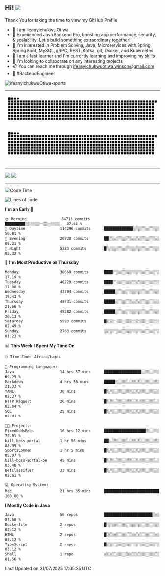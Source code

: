 <!-- BLOG-POST-LIST:START --><!-- BLOG-POST-LIST:END -->

## Hi! <img src="https://media.giphy.com/media/hvRJCLFzcasrR4ia7z/giphy.gif" width="4%"> 

Thank You for taking the time to view my GitHub Profile

- 👋 I am Ifeanyichukwu Otiwa
- 🚀 Experienced Java Backend Pro, boosting app performance, security, & scalability. Let's build something extraordinary together!
- 👀 I'm interested in Problem Solving, Java, Microservices with Spring, Spring Boot, MySQL, gRPC, REST, Kafka, git, Docker, and Kubernetes
- 🌱 I am a fast learner and I'm currently learning and improving my skills
- 💞️ I'm looking to collaborate on any interesting projects
- 📫 You can reach me through ifeanyichukwuotiwa.winson@gmail.com
- 🚀 #BackendEngineer

<p align="left" marginTop="10px"> <img src="https://komarev.com/ghpvc/?username=ifeanyichukwuOtiwa-sports&label=Profile%20views&color=0e75b6&style=for-the-badge" alt="ifeanyichukwuOtiwa-sports" /> </p>

***

<!--🐍📈SNAKEGRAPH / 🌐WEBSITE: https://github.com/Platane/snk -->
![github contribution grid snake animation](https://raw.githubusercontent.com/ifeanyichukwuOtiwa-sports/ifeanyichukwuOtiwa-sports/output/github-contribution-grid-snake-dark.svg#gh-dark-mode-only)![github contribution grid snake animation](https://raw.githubusercontent.com/ifeanyichukwuOtiwa-sports/ifeanyichukwuOtiwa-sports/output/github-contribution-grid-snake.svg#gh-light-mode-only)

***

<p float="left">
  <img float="left" src="https://github-readme-stats.vercel.app/api?username=ifeanyichukwuOtiwa-sports&count_private=true&include_all_commits=true&theme=react&show_icons=true" />
  <img float="right" src="https://github-readme-stats.vercel.app/api/top-langs/?username=ifeanyichukwuOtiwa-sports&layout=compact&show_icons=true&theme=react" /> 
</p>

***



<!--START_SECTION:waka-->
![Code Time](http://img.shields.io/badge/Code%20Time-4%2C029%20hrs%2051%20mins-blue)

![Lines of code](https://img.shields.io/badge/From%20Hello%20World%20I%27ve%20Written-61.4%20million%20lines%20of%20code-blue)

**I'm an Early 🐤** 

```text
🌞 Morning                84713 commits       █████████░░░░░░░░░░░░░░░░   37.66 % 
🌆 Daytime                114296 commits      █████████████░░░░░░░░░░░░   50.81 % 
🌃 Evening                20730 commits       ██░░░░░░░░░░░░░░░░░░░░░░░   09.21 % 
🌙 Night                  5223 commits        █░░░░░░░░░░░░░░░░░░░░░░░░   02.32 % 
```
📅 **I'm Most Productive on Thursday** 

```text
Monday                   38660 commits       ████░░░░░░░░░░░░░░░░░░░░░   17.19 % 
Tuesday                  40229 commits       ████░░░░░░░░░░░░░░░░░░░░░   17.88 % 
Wednesday                43704 commits       █████░░░░░░░░░░░░░░░░░░░░   19.43 % 
Thursday                 48731 commits       █████░░░░░░░░░░░░░░░░░░░░   21.66 % 
Friday                   45282 commits       █████░░░░░░░░░░░░░░░░░░░░   20.13 % 
Saturday                 5593 commits        █░░░░░░░░░░░░░░░░░░░░░░░░   02.49 % 
Sunday                   2763 commits        ░░░░░░░░░░░░░░░░░░░░░░░░░   01.23 % 
```


📊 **This Week I Spent My Time On** 

```text
🕑︎ Time Zone: Africa/Lagos

💬 Programming Languages: 
Java                     14 hrs 57 mins      █████████████████░░░░░░░░   69.29 % 
Markdown                 4 hrs 36 mins       █████░░░░░░░░░░░░░░░░░░░░   21.33 % 
YAML                     30 mins             █░░░░░░░░░░░░░░░░░░░░░░░░   02.37 % 
HTTP Request             26 mins             █░░░░░░░░░░░░░░░░░░░░░░░░   02.04 % 
SQL                      25 mins             █░░░░░░░░░░░░░░░░░░░░░░░░   02.01 % 

🐱‍💻 Projects: 
FixedOddsBets            16 hrs 12 mins      ███████████████████░░░░░░   75.01 % 
bill-boss-portal         1 hr 56 mins        ██░░░░░░░░░░░░░░░░░░░░░░░   08.95 % 
SportsCommon             1 hr 5 mins         █░░░░░░░░░░░░░░░░░░░░░░░░   05.07 % 
bill-boss-portal-be      45 mins             █░░░░░░░░░░░░░░░░░░░░░░░░   03.48 % 
BetClassifier            33 mins             █░░░░░░░░░░░░░░░░░░░░░░░░   02.61 % 

💻 Operating System: 
Mac                      21 hrs 35 mins      █████████████████████████   100.00 % 
```

**I Mostly Code in Java** 

```text
Java                     56 repos            ██████████████████████░░░   87.50 % 
Dockerfile               2 repos             █░░░░░░░░░░░░░░░░░░░░░░░░   03.12 % 
HTML                     2 repos             █░░░░░░░░░░░░░░░░░░░░░░░░   03.12 % 
TypeScript               2 repos             █░░░░░░░░░░░░░░░░░░░░░░░░   03.12 % 
Shell                    1 repo              ░░░░░░░░░░░░░░░░░░░░░░░░░   01.56 % 
```




 Last Updated on 31/07/2025 17:05:35 UTC
<!--END_SECTION:waka-->

<!--
<p align="center">
![trophy](https://github-profile-trophy.vercel.app/?username=ifeanyichukwuOtiwa-sports&theme=onedark) (https://github.com/ryo-ma/github-profile-trophy)
</p>
-->

<!---
ifeanyi-otiwa/ifeanyi-otiwa is a ✨ special ✨ repository because its `README.md` (this file) appears on your GitHub profile.
You can click the Preview link to take a look at your changes.
--->

